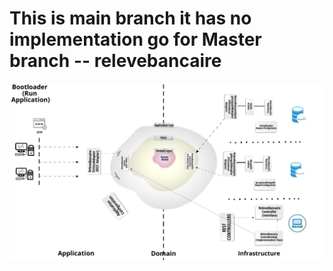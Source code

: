 # This is main branch it has no implementation go for Master branch -- relevebancaire

![](Hexagonal%20Architecture%20for%20Releve.png)
